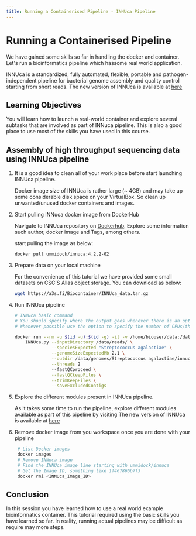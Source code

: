 ```yaml
---
title: Running a Containerised Pipeline - INNUca Pipeline
---
```

# Running a Containerised Pipeline

We have gained some skills so far in handling the docker and container.  Let's run a bioinformatics pipeline which hassome  real world application.

INNUca is a standardized, fully automated, flexible, portable and pathogen-independent pipeline for bacterial genome assembly and quality control starting from short reads. The new version of INNUca is available at [here](https://github.com/INNUENDOCON/INNUca)

## Learning Objectives

You will learn how to launch a real-world container and explore several subtasks that are involved as part of INNuca pipeline. This is also a good place to use most of the skills you have used in this course.

## Assembly of high throughput sequencing data using INNUca pipeline

1. It is a good idea to clean all of your work place before start launching INNUca pipeline.

   Docker image size of INNUca is rather large (~ 4GB) and may take up some considerable disk space on your VirtualBox. So clean up unwanted/unused docker containers and images.

2. Start pulling INNuca docker image from DockerHub

   Navigate to INNUca repository on [Dockerhub](https://hub.docker.com/r/ummidock/innuca). Explore some information such author, docker image and Tags, among others.

   start pulling the image as below:
   ```bash
   docker pull ummidock/innuca:4.2.2-02

   ```
3. Prepare data on your local machine

   For the convenience of this tutorial we have provided some small datasets on CSC'S Allas object storage. You
   can download as below:

   ```bash
   wget https://a3s.fi/Biocontainer/INNUca_data.tar.gz

   ```
4. Run INNUca pipeline

   ```bash
   # INNUca basic command
   # You should specify where the output goes whenever there is an option to do that
   # Whenever possible use the option to specify the number of CPUs/threads to be used

   docker run --rm -u $(id -u):$(id -g) -it -v /home/biouser/data:/data/reads ummidock/innuca:4.2 \
       INNUca.py --inputDirectory /data/reads/ \
                 --speciesExpected "Streptococcus agalactiae" \
                 --genomeSizeExpectedMb 2.1 \
                 --outdir /data/genomes/Streptococcus agalactiae/innuca/ \
                 --threads 2
                 --fastQCproceed \
                 --fastQCkeepFiles \
                 --trimKeepFiles \
                 --saveExcludedContigs
    ```

5. Explore the different modules present in INNUca pipeline.

   As it takes some time to run the pipeline, explore different modules available as part of this pipeline by visiting The new version of INNUca is available at [here](https://github.com/INNUENDOCON/INNUca)


6. Remove docker image from you workspace once you are done with your pipeline

   ```bash
    # List Docker images
    docker images
    # Remove INNuca image
    # Find the INNUca image line starting with ummidock/innuca
    # Get the Image ID, something like 1f467865b7f3
    docker rmi <INNUca_Image_ID>
   ```
## Conclusion
In this session you have learned how to use a real world example bioinformatics container. This tutorial required using the basic skills you have learned so far. In reality, running actual pipelines may be difficult as require may more steps.
